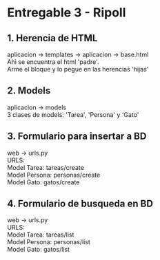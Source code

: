 # Entregable 3 - Ripoll

## 1. Herencia de HTML
aplicacion -> templates -> aplicacion -> base.html  
Ahi se encuentra el html 'padre'.  
Arme el bloque y lo pegue en las herencias 'hijas'  

## 2. Models
aplicacion -> models  
3 clases de models: 'Tarea', 'Persona' y 'Gato'

## 3. Formulario para insertar a BD
web -> urls.py  
URLS:  
Model Tarea: tareas/create  
Model Persona: personas/create  
Model Gato: gatos/create  

## 4. Formulario de busqueda en BD
web -> urls.py  
URLS:  
Model Tarea: tareas/list  
Model Persona: personas/list  
Model Gato: gatos/list  

